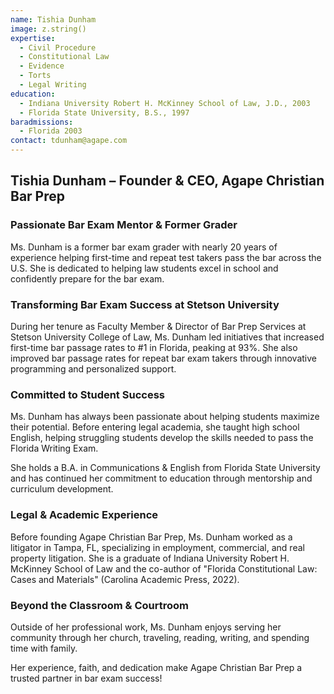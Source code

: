 ```yaml
---
name: Tishia Dunham
image: z.string()
expertise:
  - Civil Procedure
  - Constitutional Law
  - Evidence
  - Torts
  - Legal Writing
education:
  - Indiana University Robert H. McKinney School of Law, J.D., 2003
  - Florida State University, B.S., 1997
baradmissions:
  - Florida 2003
contact: tdunham@agape.com
---
```


## Tishia Dunham – Founder & CEO, Agape Christian Bar Prep

### Passionate Bar Exam Mentor & Former Grader

Ms. Dunham is a former bar exam grader with nearly 20 years of experience helping first-time and repeat test takers pass the bar across the U.S. She is dedicated to helping law students excel in school and confidently prepare for the bar exam.

### Transforming Bar Exam Success at Stetson University

During her tenure as Faculty Member & Director of Bar Prep Services at Stetson University College of Law, Ms. Dunham led initiatives that increased first-time bar passage rates to #1 in Florida, peaking at 93%. She also improved bar passage rates for repeat bar exam takers through innovative programming and personalized support.

### Committed to Student Success

Ms. Dunham has always been passionate about helping students maximize their potential. Before entering legal academia, she taught high school English, helping struggling students develop the skills needed to pass the Florida Writing Exam.

She holds a B.A. in Communications & English from Florida State University and has continued her commitment to education through mentorship and curriculum development.

### Legal & Academic Experience

Before founding Agape Christian Bar Prep, Ms. Dunham worked as a litigator in Tampa, FL, specializing in employment, commercial, and real property litigation. She is a graduate of Indiana University Robert H. McKinney School of Law and the co-author of "Florida Constitutional Law: Cases and Materials" (Carolina Academic Press, 2022).

### Beyond the Classroom & Courtroom

Outside of her professional work, Ms. Dunham enjoys serving her community through her church, traveling, reading, writing, and spending time with family.

Her experience, faith, and dedication make Agape Christian Bar Prep a trusted partner in bar exam success!
